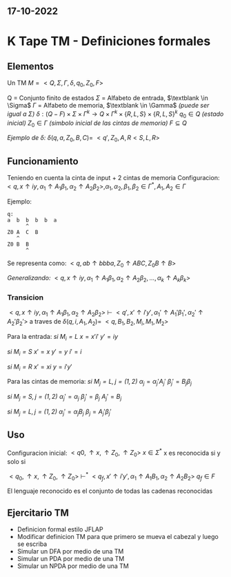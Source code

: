 17-10-2022
---
# K Tape TM - Definiciones formales

## Elementos
Un TM $M = <Q, \Sigma, \Gamma, \delta, q_0, Z_0, F>$

Q = Conjunto finito de estados
$\Sigma$ = Alfabeto de entrada, $\textblank \in \Sigma$
$\Gamma$ = Alfabeto de memoria, $\textblank \in \Gamma$ *(puede ser igual a $\Sigma$)*
$\delta: (Q-F) \times \Sigma \times \Gamma^k \rightarrow Q \times \Gamma^k \times \{R, L, S\} \times \{R, L, S\}^k$
$q_0 \in Q$ *(estado inicial)*
$Z_0 \in \Gamma$ *(simbolo inicial de las cintas de memoria)*
$F \subseteq Q$

*Ejemplo de $\delta$:*
$\delta(q, a, Z_0, B, C) = \ <q', Z_0, A, R< S, L, R>$

## Funcionamiento
Teniendo en cuenta la cinta de input + 2 cintas de memoria
Configuracion:
$<q, x \uparrow iy, \alpha_1 \uparrow A_1 \beta_1, \alpha_2 \uparrow A_2 \beta_2>, \alpha_1, \alpha_2, \beta_1, \beta_2 \in \Gamma^*, A_1, A_2 \in \Gamma$

Ejemplo:
```
q:
a  b  b  b  b  a
      ^
Z0 A  C  B
   ^
Z0 B  B
      ^
```
Se representa como:
$<q, ab \uparrow bbba, Z_0 \uparrow ABC, Z_0 B \uparrow B>$

*Generalizando:*
$<q, x \uparrow iy, \alpha_1 \uparrow A_1 \beta_1, \alpha_2 \uparrow A_2 \beta_2, ..., \alpha_k \uparrow A_k \beta_k>$

### Transicion
$<q, x \uparrow iy, \alpha_1 \uparrow A_1 \beta_1, \alpha_2 \uparrow A_2 \beta_2> \ \vdash \ <q', x' \uparrow i'y', \alpha_1' \uparrow A_1' \beta_1', \alpha_2' \uparrow A_2' \beta_2'>$
a traves de $\delta(q, i, A_1, A_2) = \ <q, B_1, B_2, M_i, M_1, M_2>$

Para la entrada:
*si $M_i = L$*
$x = x'i'$
$y' = iy$

*si $M_i = S$*
$x' = x$
$y' = y$
$i' = i$

*si $M_i = R$*
$x' = xi$
$y = i'y'$

Para las cintas de memoria:
*si $M_j = L,j = (1, 2)$*
$\alpha_j = \alpha_j'A_j'$
$\beta_j' = B_j \beta_j$

*si $M_j = S, j = (1, 2)$*
$\alpha_j' = \alpha_j$
$\beta_j' = \beta_j$
$A_j' = B_j$

*si $M_j = L,j = (1, 2)$*
$\alpha_j' = \alpha_jB_j$
$\beta_j = A_j' \beta_j'$ 

## Uso
Configuracion inicial: $<q0, \uparrow x, \uparrow Z_0, \uparrow Z_0>$
$x \in \Sigma^*$
x es reconocida si y solo si

$<q_0, \uparrow x, \uparrow Z_0, \uparrow Z_0> \ \vdash^* \ <q_f, x' \uparrow i'y', \alpha_1 \uparrow A_1B_1, \alpha_2 \uparrow A_2B_2>$
$q_f \in F$

El lenguaje reconocido es el conjunto de todas las cadenas reconocidas

## Ejercitario TM 
- Definicion formal estilo JFLAP
- Modificar definicion TM para que primero se mueva el cabezal y luego se escriba
- Simular un DFA por medio de una TM
- Simular un PDA por medio de una TM
- Simular un NPDA por medio de una TM
